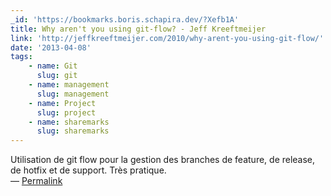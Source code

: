 ```yaml
---
_id: 'https://bookmarks.boris.schapira.dev/?Xefb1A'
title: Why aren't you using git-flow? - Jeff Kreeftmeijer
link: 'http://jeffkreeftmeijer.com/2010/why-arent-you-using-git-flow/'
date: '2013-04-08'
tags:
    - name: Git
      slug: git
    - name: management
      slug: management
    - name: Project
      slug: project
    - name: sharemarks
      slug: sharemarks
---
```


Utilisation de git flow pour la gestion des branches de feature, de release, de
hotfix et de support. Très pratique. <br>&#8212;
<a href="https://bookmarks.boris.schapira.dev/?Xefb1A" title="Permalink">Permalink</a>
